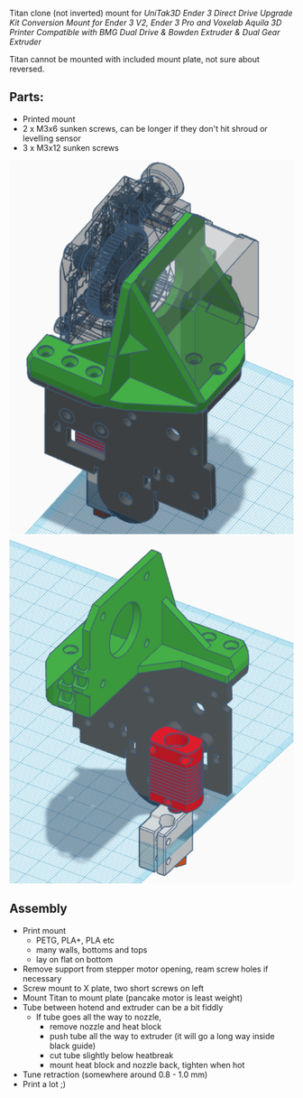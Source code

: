 Titan clone (not inverted) mount for _UniTak3D Ender 3 Direct Drive Upgrade Kit Conversion Mount for Ender 3 V2, Ender 3 Pro and Voxelab Aquila 3D Printer Compatible with BMG Dual Drive & Bowden Extruder & Dual Gear Extruder_

Titan cannot be mounted with included mount plate, not sure about reversed.

## Parts:
* Printed mount
* 2 x M3x6 sunken screws, can be longer if they don't hit shroud or levelling sensor
* 3 x M3x12 sunken screws


![Back](uni-titan-back.png)
![Front](uni-titan-front.png)

## Assembly
* Print mount
    * PETG, PLA+, PLA etc
    * many walls, bottoms and tops
    * lay on flat on bottom
* Remove support from stepper motor opening, ream screw holes if necessary
* Screw mount to X plate, two short screws on left
* Mount Titan to mount plate (pancake motor is least weight)
* Tube between hotend and extruder can be a bit fiddly
    * If tube goes all the way to nozzle,
        * remove nozzle and heat block
        * push tube all the way to extruder (it will go a long way inside black guide)
        * cut tube slightly below heatbreak
        * mount heat block and nozzle back, tighten when hot
* Tune retraction (somewhere around 0.8 - 1.0 mm)
* Print a lot ;)